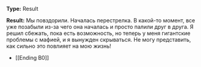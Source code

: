 **Type:** Result

**Result:** Мы повздорили. Началась перестрелка. В какой-то момент, все уже позабыли из-за чего она началась и просто палили друг в друга. Я решил сбежать, пока есть возможность, но теперь у меня гигантские проблемы с мафией, и я вынужден скрываться. Не могу представить, как сильно это повлияет на мою жизнь!

- [[Ending B0]]
